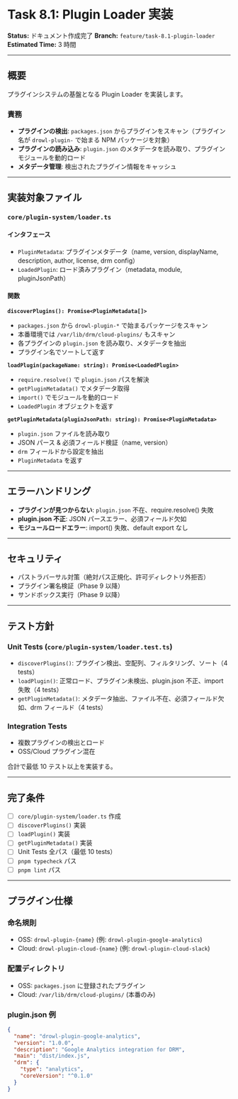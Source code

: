# Task 8.1: Plugin Loader 実装

**Status:** ドキュメント作成完了
**Branch:** `feature/task-8.1-plugin-loader`
**Estimated Time:** 3 時間

---

## 概要

プラグインシステムの基盤となる Plugin Loader を実装します。

### 責務

- **プラグインの検出**: `packages.json` からプラグインをスキャン（プラグイン名が `drowl-plugin-` で始まる NPM パッケージを対象）
- **プラグインの読み込み**: `plugin.json` のメタデータを読み取り、プラグインモジュールを動的ロード
- **メタデータ管理**: 検出されたプラグイン情報をキャッシュ

---

## 実装対象ファイル

### `core/plugin-system/loader.ts`

#### インタフェース

- `PluginMetadata`: プラグインメタデータ（name, version, displayName, description, author, license, drm config）
- `LoadedPlugin`: ロード済みプラグイン（metadata, module, pluginJsonPath）

#### 関数

**`discoverPlugins(): Promise<PluginMetadata[]>`**
- `packages.json` から `drowl-plugin-*` で始まるパッケージをスキャン
- 本番環境では `/var/lib/drm/cloud-plugins/` もスキャン
- 各プラグインの `plugin.json` を読み取り、メタデータを抽出
- プラグイン名でソートして返す

**`loadPlugin(packageName: string): Promise<LoadedPlugin>`**
- `require.resolve()` で `plugin.json` パスを解決
- `getPluginMetadata()` でメタデータ取得
- `import()` でモジュールを動的ロード
- `LoadedPlugin` オブジェクトを返す

**`getPluginMetadata(pluginJsonPath: string): Promise<PluginMetadata>`**
- `plugin.json` ファイルを読み取り
- JSON パース & 必須フィールド検証（name, version）
- `drm` フィールドから設定を抽出
- `PluginMetadata` を返す

---

## エラーハンドリング

- **プラグインが見つからない**: `plugin.json` 不在、require.resolve() 失敗
- **plugin.json 不正**: JSON パースエラー、必須フィールド欠如
- **モジュールロードエラー**: import() 失敗、default export なし

---

## セキュリティ

- パストラバーサル対策（絶対パス正規化、許可ディレクトリ外拒否）
- プラグイン署名検証（Phase 9 以降）
- サンドボックス実行（Phase 9 以降）

---

## テスト方針

### Unit Tests (`core/plugin-system/loader.test.ts`)

- `discoverPlugins()`: プラグイン検出、空配列、フィルタリング、ソート（4 tests）
- `loadPlugin()`: 正常ロード、プラグイン未検出、plugin.json 不正、import 失敗（4 tests）
- `getPluginMetadata()`: メタデータ抽出、ファイル不在、必須フィールド欠如、drm フィールド（4 tests）

### Integration Tests

- 複数プラグインの検出とロード
- OSS/Cloud プラグイン混在

合計で最低 10 テスト以上を実装する。

---

## 完了条件

- [ ] `core/plugin-system/loader.ts` 作成
- [ ] `discoverPlugins()` 実装
- [ ] `loadPlugin()` 実装
- [ ] `getPluginMetadata()` 実装
- [ ] Unit Tests 全パス（最低 10 tests）
- [ ] `pnpm typecheck` パス
- [ ] `pnpm lint` パス

---

## プラグイン仕様

### 命名規則

- OSS: `drowl-plugin-{name}` (例: `drowl-plugin-google-analytics`)
- Cloud: `drowl-plugin-cloud-{name}` (例: `drowl-plugin-cloud-slack`)

### 配置ディレクトリ

- OSS: `packages.json` に登録されたプラグイン
- Cloud: `/var/lib/drm/cloud-plugins/` (本番のみ)

### plugin.json 例

```json
{
  "name": "drowl-plugin-google-analytics",
  "version": "1.0.0",
  "description": "Google Analytics integration for DRM",
  "main": "dist/index.js",
  "drm": {
    "type": "analytics",
    "coreVersion": "^0.1.0"
  }
}
```
